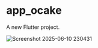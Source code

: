 # app_ocake

A new Flutter project.


![Screenshot 2025-06-10 230431](https://github.com/user-attachments/assets/d6df78cc-5015-48d2-b1b5-85db8fb3a76f)


